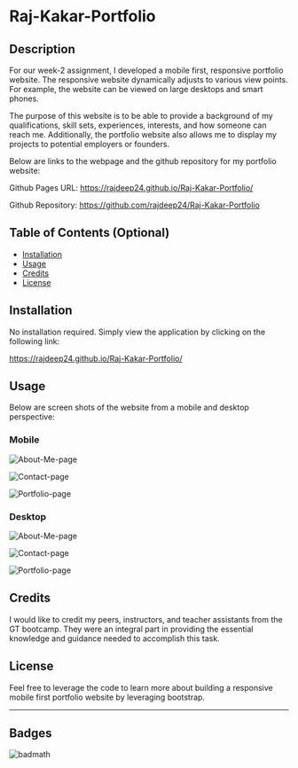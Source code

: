 # Raj-Kakar-Portfolio

## Description

For our week-2 assignment, I developed a mobile first, responsive portfolio website. The responsive website dynamically adjusts to various view points. For example, the website can be viewed on large desktops and smart phones.

The purpose of this website is to be able to provide a background of my qualifications, skill sets, experiences, interests, and how someone can reach me. Additionally, the portfolio website also allows me to display my projects to potential employers or founders.

Below are links to the webpage and the github repository for my portfolio website:

Github Pages URL: <https://rajdeep24.github.io/Raj-Kakar-Portfolio/>

Github Repository: <https://github.com/rajdeep24/Raj-Kakar-Portfolio>

## Table of Contents (Optional)

- [Installation](#installation)
- [Usage](#usage)
- [Credits](#credits)
- [License](#license)

## Installation

No installation required. Simply view the application by clicking on the following link:

<https://rajdeep24.github.io/Raj-Kakar-Portfolio/>

## Usage

Below are screen shots of the website from a mobile and desktop perspective:

### Mobile

![About-Me-page](/assets/images/app_screen_shots/mobile_view_about.PNG)

![Contact-page](/assets/images/app_screen_shots/mobile_view_contact.PNG)

![Portfolio-page](/assets/images/app_screen_shots/mobile_view_portfolio.PNG)

### Desktop

![About-Me-page](/assets/images/app_screen_shots/desktop_view_about.PNG)

![Contact-page](/assets/images/app_screen_shots/desktop_view_contact.PNG)

![Portfolio-page](/assets/images/app_screen_shots/desktop_view_portfolio.PNG)

## Credits

I would like to credit my peers, instructors, and teacher assistants from the GT bootcamp. They were an integral part in providing the essential knowledge and guidance needed to accomplish this task.

## License

Feel free to leverage the code to learn more about building a responsive mobile first portfolio website by leveraging bootstrap.

---

## Badges

![badmath](https://img.shields.io/website?down_color=yellow&down_message=Ofline&up_color=Blue&up_message=Online&url=https%3A%2F%2Fimg.shields.io%2Fwebsite%2FPROTOCOL%2FURLREST.svg.)

